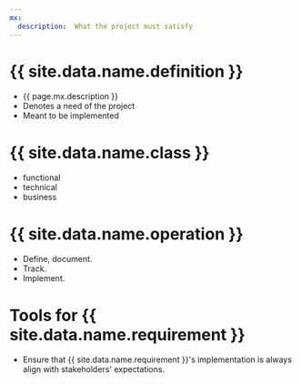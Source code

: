 ```yaml
---
mx:
  description:  What the project must satisfy
---
```




# {{ site.data.name.definition }}
- {{ page.mx.description }}
- Denotes a need of the project
- Meant to be implemented

# {{ site.data.name.class }}
- functional
- technical
- business

# {{ site.data.name.operation }}
- Define, document.
- Track.
- Implement.

# Tools for {{ site.data.name.requirement }}
- Ensure that {{ site.data.name.requirement }}'s implementation is always align with stakeholders' expectations.